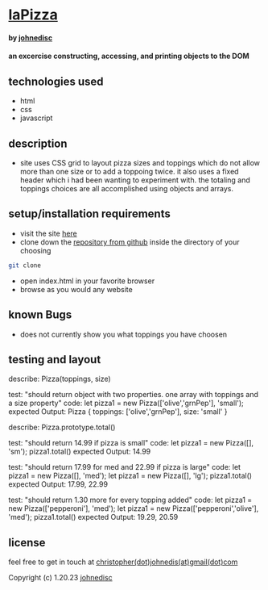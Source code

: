 # [laPizza](https://johnedisc.github.io/laPizza/)

#### by [johnedisc](https://johnedisc.github.io/portfolio/)

#### an excercise constructing, accessing, and printing objects to the DOM

## technologies used

* html
* css
* javascript

## description

* site uses CSS grid to layout pizza sizes and toppings which do not allow more than one size or to add a toppoing twice. it also uses a fixed header which i had been wanting to experiment with. the totaling and toppings choices are all accomplished using objects and arrays.

## setup/installation requirements

* visit the site [here](https://johnedisc.github.io/laPizza/)
* clone down the [repository from github]() inside the directory of your choosing
```bash
git clone 
```
* open index.html in your favorite browser
* browse as you would any website

## known Bugs

* does not currently show you what toppings you have choosen

## testing and layout

describe: Pizza(toppings, size)

test: "should return object with two properties. one array with toppings and a size property"
code:
let pizza1 = new Pizza(['olive','grnPep'], 'small');
expected Output: Pizza { toppings: ['olive','grnPep'], size: 'small' }

describe: Pizza.prototype.total()

test: "should return 14.99 if pizza is small"
code:
let pizza1 = new Pizza([], 'sm');
pizza1.total()
expected Output: 14.99

test: "should return 17.99 for med and 22.99 if pizza is large"
code:
let pizza1 = new Pizza([], 'med');
let pizza1 = new Pizza([], 'lg');
pizza1.total()
expected Output: 17.99, 22.99

test: "should return 1.30 more for every topping added"
code:
let pizza1 = new Pizza(['pepperoni'], 'med');
let pizza1 = new Pizza(['pepperoni','olive'], 'med');
pizza1.total()
expected Output: 19.29, 20.59

## license

feel free to get in touch at [christopher(dot)johnedis(at)gmail(dot)com](christopher.johnedis@gmail.com)

Copyright (c) 1.20.23 [johnedisc](https://johnedisc.github.io/portfolio/)
